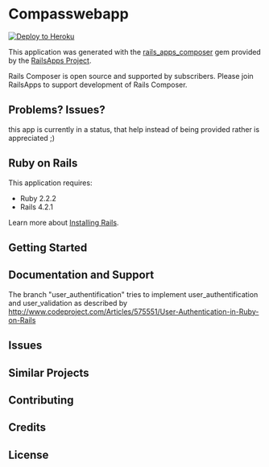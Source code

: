 Compasswebapp
================

[![Deploy to Heroku](https://www.herokucdn.com/deploy/button.png)](https://heroku.com/deploy)

This application was generated with the [rails_apps_composer](https://github.com/RailsApps/rails_apps_composer) gem
provided by the [RailsApps Project](http://railsapps.github.io/).

Rails Composer is open source and supported by subscribers. Please join RailsApps to support development of Rails Composer.

Problems? Issues?
-----------

this app is currently in a status, that help instead of being provided rather is appreciated ;)

Ruby on Rails
-------------

This application requires:

- Ruby 2.2.2
- Rails 4.2.1

Learn more about [Installing Rails](http://railsapps.github.io/installing-rails.html).

Getting Started
---------------

Documentation and Support
-------------------------

The branch "user_authentification" tries to implement user_authentification and user_validation as described by
http://www.codeproject.com/Articles/575551/User-Authentication-in-Ruby-on-Rails


Issues
-------------

Similar Projects
----------------

Contributing
------------

Credits
-------

License
-------
